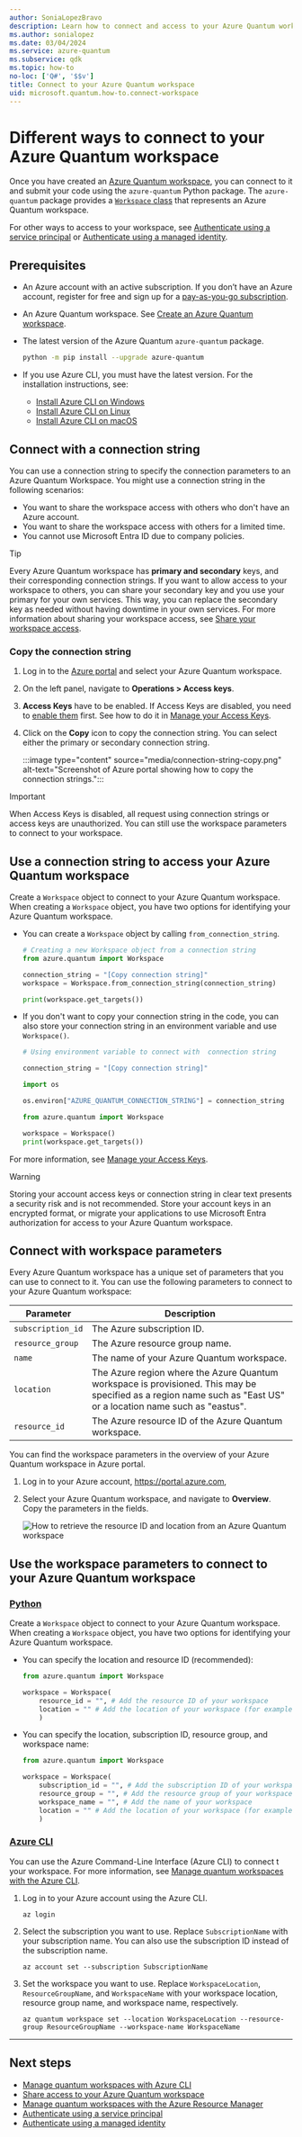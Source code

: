 ```yaml
---
author: SoniaLopezBravo
description: Learn how to connect and access to your Azure Quantum workspace using connection string and workspace parameters.
ms.author: sonialopez
ms.date: 03/04/2024
ms.service: azure-quantum
ms.subservice: qdk
ms.topic: how-to
no-loc: ['Q#', '$$v']
title: Connect to your Azure Quantum workspace
uid: microsoft.quantum.how-to.connect-workspace
---
```


# Different ways to connect to your Azure Quantum workspace

Once you have created an [Azure Quantum workspace](xref:microsoft.quantum.how-to.workspace), you can connect to it and submit your code using the `azure-quantum` Python package. The `azure-quantum` package provides a [`Workspace` class](xref:azure.quantum.Workspace) that represents an Azure Quantum workspace.

For other ways to access to your workspace, see [Authenticate using a service principal](xref:microsoft.quantum.optimization.authenticate-service-principal) or [Authenticate using a managed identity](xref:microsoft.quantum.optimization.authenticate-managed-identity).

## Prerequisites

- An Azure account with an active subscription. If you don’t have an Azure account, register for free and sign up for a [pay-as-you-go subscription](https://azure.microsoft.com/pricing/purchase-options/pay-as-you-go).
- An Azure Quantum workspace. See [Create an Azure Quantum workspace](xref:microsoft.quantum.how-to.workspace).
- The latest version of the Azure Quantum `azure-quantum` package.

    ```bash
    python -m pip install --upgrade azure-quantum
    ```

- If you use Azure CLI, you must have the latest version. For the installation instructions, see:

    - [Install Azure CLI on Windows](/cli/azure/install-azure-cli-windows)
    - [Install Azure CLI on Linux](/cli/azure/install-azure-cli-linux)
    - [Install Azure CLI on macOS](/cli/azure/install-azure-cli-macos)

## Connect with a connection string

You can use a connection string to specify the connection parameters to an Azure Quantum Workspace. You might use a connection string in the following scenarios:

- You want to share the workspace access with others who don't have an Azure account.
- You want to share the workspace access with others for a limited time.
- You cannot use Microsoft Entra ID due to company policies.

> [!TIP]
> Every Azure Quantum workspace has **primary and secondary** keys, and their corresponding connection strings. If you want to allow access to your workspace to others, you can share your secondary key and you use your primary for your own services. This way, you can replace the secondary key as needed without having downtime in your own services. For more information about sharing your workspace access, see [Share your workspace access](xref:microsoft.quantum.how-to.share-access-workspace).

### Copy the connection string

1. Log in to the [Azure portal](https://portal.azure.com/) and select your Azure Quantum workspace.
1. On the left panel, navigate to **Operations > Access keys**.
1. **Access Keys** have to be enabled. If Access Keys are disabled, you need to [enable them](xref:microsoft.quantum.how-to.manage-access-keys) first. See how to do it in [Manage your Access Keys](xref:microsoft.quantum.how-to.manage-access-keys).
1. Click on the **Copy** icon to copy the connection string. You can select either the primary or secondary connection string.

    :::image type="content" source="media/connection-string-copy.png" alt-text="Screenshot of Azure portal showing how to copy the connection strings.":::

> [!IMPORTANT]
> When Access Keys is disabled, all request using connection strings or access keys are unauthorized. You can still use the workspace parameters to connect to your workspace.

## Use a connection string to access your Azure Quantum workspace

Create a `Workspace` object to connect to your Azure Quantum workspace. When creating a `Workspace` object, you have two options for identifying your Azure Quantum workspace.

- You can create a `Workspace` object by calling `from_connection_string`.

    ```python
    # Creating a new Workspace object from a connection string 
    from azure.quantum import Workspace 
    
    connection_string = "[Copy connection string]" 
    workspace = Workspace.from_connection_string(connection_string) 
    
    print(workspace.get_targets()) 
    ```

- If you don't want to copy your connection string in the code, you can also store your connection string in an environment variable and use `Workspace()`.

    ```python
    # Using environment variable to connect with  connection string
    
    connection_string = "[Copy connection string]" 
    
    import os 
    
    os.environ["AZURE_QUANTUM_CONNECTION_STRING"] = connection_string 
    
    from azure.quantum import Workspace 
    
    workspace = Workspace() 
    print(workspace.get_targets()) 
    ```

For more information, see [Manage your Access Keys](xref:microsoft.quantum.how-to.manage-access-keys).

> [!WARNING]
> Storing your account access keys or connection string in clear text presents a security risk and is not recommended. Store your account keys in an encrypted format, or migrate your applications to use Microsoft Entra authorization for access to your Azure Quantum workspace.

## Connect with workspace parameters

Every Azure Quantum workspace has a unique set of parameters that you can use to connect to it. You can use the following parameters to connect to your Azure Quantum workspace:

|Parameter|Description|
|---------|-----------|
|`subscription_id`|The Azure subscription ID.|
|`resource_group`|The Azure resource group name.|
|`name`|The name of your Azure Quantum workspace.|
|`location`|The Azure region where the Azure Quantum workspace is provisioned. This may be specified as a region name such as "East US" or a location name such as "eastus".|
|`resource_id`|The Azure resource ID of the Azure Quantum workspace.|

You can find the workspace parameters in the overview of your Azure Quantum workspace in Azure portal. 

1. Log in to your Azure account, <https://portal.azure.com>,
1. Select your Azure Quantum workspace, and navigate to **Overview**. Copy the parameters in the fields. 

    ![How to retrieve the resource ID and location from an Azure Quantum workspace](media/azure-quantum-resource-id.png)

## Use the workspace parameters to connect to your Azure Quantum workspace

### [Python](#tab/tabid-python)

Create a `Workspace` object to connect to your Azure Quantum workspace. When creating a `Workspace` object, you have two options for identifying your Azure Quantum workspace.

- You can specify the location and resource ID (recommended): 

    ```python
    from azure.quantum import Workspace 
    
    workspace = Workspace(  
        resource_id = "", # Add the resource ID of your workspace
        location = "" # Add the location of your workspace (for example "westus")
        )
    ```

- You can specify the location, subscription ID, resource group, and workspace name: 

    ```python
    from azure.quantum import Workspace 
    
    workspace = Workspace(  
        subscription_id = "", # Add the subscription ID of your workspace
        resource_group = "", # Add the resource group of your workspace
        workspace_name = "", # Add the name of your workspace
        location = "" # Add the location of your workspace (for example "westus")
        )
    ```

### [Azure CLI](#tab/tabid-azurecli)

You can use the Azure Command-Line Interface (Azure CLI) to connect t your workspace. For more information, see [Manage quantum workspaces with the Azure CLI](xref:microsoft.quantum.workspaces-cli).

1. Log in to your Azure account using the Azure CLI.

    ```azurecli
    az login
    ```

1. Select the subscription you want to use. Replace `SubscriptionName` with your subscription name. You can also use the subscription ID instead of the subscription name.

    ```azurecli
    az account set --subscription SubscriptionName
    ```

1. Set the workspace you want to use. Replace `WorkspaceLocation`, `ResourceGroupName`, and `WorkspaceName` with your workspace location, resource group name, and workspace name, respectively.

    ```azurecli
    az quantum workspace set --location WorkspaceLocation --resource-group ResourceGroupName --workspace-name WorkspaceName
    ```

***


## Next steps

- [Manage quantum workspaces with Azure CLI](xref:microsoft.quantum.workspaces-cli)
- [Share access to your Azure Quantum workspace](xref:microsoft.quantum.how-to.share-access-workspace)
- [Manage quantum workspaces with the Azure Resource Manager](xref:microsoft.quantum.workspaces-arm)
- [Authenticate using a service principal](xref:microsoft.quantum.optimization.authenticate-service-principal)
- [Authenticate using a managed identity](xref:microsoft.quantum.optimization.authenticate-managed-identity)